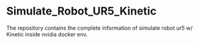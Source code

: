 # Simulate_Robot_UR5_Kinetic
The repository contains the complete information of simulate robot ur5 w/ Kinetic inside nvidia docker env.
